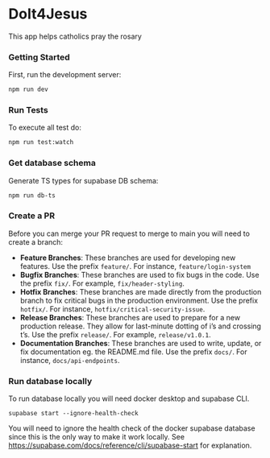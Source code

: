 # DoIt4Jesus

This app helps catholics pray the rosary

### Getting Started

First, run the development server:

```bash
npm run dev
```

### Run Tests

To execute all test do:

```bash
npm run test:watch
```

### Get database schema

Generate TS types for supabase DB schema:

```bash
npm run db-ts
```

### Create a PR

Before you can merge your PR request to merge to main you will need to create a branch:

- **Feature Branches**: These branches are used for developing new features. Use the prefix `feature/`. For instance, `feature/login-system`
- **Bugfix Branches**: These branches are used to fix bugs in the code. Use the prefix `fix/`. For example, `fix/header-styling`.
- **Hotfix Branches**: These branches are made directly from the production branch to fix critical bugs in the production environment. Use the prefix `hotfix/`. For instance, `hotfix/critical-security-issue`.
- **Release Branches**: These branches are used to prepare for a new production release. They allow for last-minute dotting of i’s and crossing t’s. Use the prefix `release/`. For example, `release/v1.0.1`.
- **Documentation Branches**: These branches are used to write, update, or fix documentation eg. the README.md file. Use the prefix `docs/`. For instance, `docs/api-endpoints`.

### Run database locally

To run database locally you will need docker desktop and supabase CLI.

```
supabase start --ignore-health-check
```

You will need to ignore the health check of the docker supabase database since this is the only way to make it work locally. See https://supabase.com/docs/reference/cli/supabase-start for explanation.
